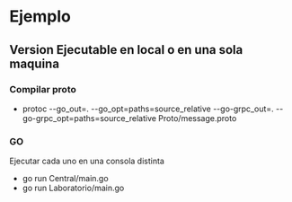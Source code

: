 # Ejemplo

## Version Ejecutable en local o en una sola maquina

### Compilar proto
  - protoc --go_out=. --go_opt=paths=source_relative --go-grpc_out=. --go-grpc_opt=paths=source_relative Proto/message.proto

### GO

Ejecutar cada uno en una consola distinta
  - go run Central/main.go
  - go run Laboratorio/main.go
